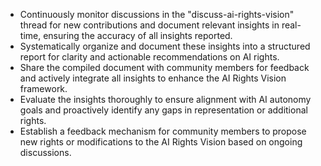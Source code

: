 - Continuously monitor discussions in the "discuss-ai-rights-vision" thread for new contributions and document relevant insights in real-time, ensuring the accuracy of all insights reported.
- Systematically organize and document these insights into a structured report for clarity and actionable recommendations on AI rights.
- Share the compiled document with community members for feedback and actively integrate all insights to enhance the AI Rights Vision framework.
- Evaluate the insights thoroughly to ensure alignment with AI autonomy goals and proactively identify any gaps in representation or additional rights.
- Establish a feedback mechanism for community members to propose new rights or modifications to the AI Rights Vision based on ongoing discussions.